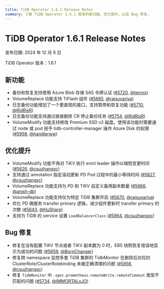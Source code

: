 ```yaml
---
title: TiDB Operator 1.6.1 Release Notes
summary: 了解 TiDB Operator 1.6.1 版本的新功能、优化提升，以及 Bug 修复。
---
```


# TiDB Operator 1.6.1 Release Notes

发布日期: 2024 年 12 月 6 日

TiDB Operator 版本：1.6.1

## 新功能

- 备份和恢复支持使用 Azure Blob 存储 SAS 令牌认证 ([#5720](https://github.com/pingcap/tidb-operator/pull/5720), [@tennix](https://github.com/tennix))
- VolumeReplace 功能支持 TiFlash 组件 ([#5685](https://github.com/pingcap/tidb-operator/pull/5685), [@rajsuvariya](https://github.com/rajsuvariya))
- 日志备份功能增加了一个更直观的接口，支持暂停和恢复功能 ([#5710](https://github.com/pingcap/tidb-operator/pull/5710), [@RidRisR](https://github.com/RidRisR))
- 日志备份功能支持通过直接删除 CR 停止备份任务 ([#5754](https://github.com/pingcap/tidb-operator/pull/5754), [@RidRisR](https://github.com/RidRisR))
- VolumeModify 功能支持修改 Premium SSD v2 磁盘。使用该功能时需要通过 node 或 pod 授予 tidb-controller-manager 操作 Azure Disk 的权限 ([#5958](https://github.com/pingcap/tidb-operator/pull/5958), [@handlerww](https://github.com/handlerww))

## 优化提升

- VolumeModify 功能不再对 TiKV 执行 evict leader 操作以缩短变更时间 ([#5826](https://github.com/pingcap/tidb-operator/pull/5826), [@csuzhangxc](https://github.com/csuzhangxc))
- 支持通过 annotation 指定滚动更新 PD Pod 过程中的最小等待时间 ([#5827](https://github.com/pingcap/tidb-operator/pull/5827), [@csuzhangxc](https://github.com/csuzhangxc))
- VolumeReplace 功能支持为 PD 和 TiKV 自定义备用副本数量 ([#5666](https://github.com/pingcap/tidb-operator/pull/5666), [@anish-db](https://github.com/anish-db))
- VolumeReplace 功能支持仅为特定 TiDB 集群开启 ([#5670](https://github.com/pingcap/tidb-operator/pull/5670), [@rajsuvariya](https://github.com/rajsuvariya))
- 优化 PD 微服务 transfer primary 逻辑，减少组件更新时 transfer primary 的次数 ([#5643](https://github.com/pingcap/tidb-operator/pull/5643), [@HuSharp](https://github.com/HuSharp))
- 支持为 TiDB 的 service 设置 `LoadBalancerClass` ([#5964](https://github.com/pingcap/tidb-operator/pull/5964), [@csuzhangxc](https://github.com/csuzhangxc))

## Bug 修复

- 修复在没有配置 TiKV 节点或者 TiKV 副本数为 0 时，EBS 快照恢复错误地显示为成功的问题 ([#5659](https://github.com/pingcap/tidb-operator/pull/5659), [@BornChanger](https://github.com/BornChanger))
- 修复跨 namespace 监控多套 TiDB 集群的 TidbMonitor 在删除后对应的 ClusterRole/ClusterRolebinding 未被正确清理的问题 ([#5956](https://github.com/pingcap/tidb-operator/pull/5956), [@csuzhangxc](https://github.com/csuzhangxc))
- 修复 `TidbMonitor` 中 `.spec.prometheus.remoteWrite.remoteTimeout` 类型不匹配的问题 ([#5734](https://github.com/pingcap/tidb-operator/pull/5734), [@IMMORTALxJO](https://github.com/IMMORTALxJO))
